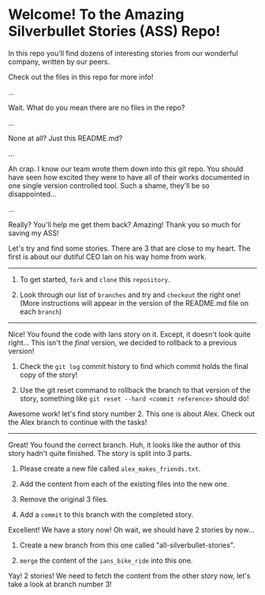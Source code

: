 # Welcome! To the Amazing Silverbullet Stories (ASS) Repo!

In this repo you'll find dozens of interesting stories from our wonderful company, written by our peers.

Check out the files in this repo for more info!

...

Wait. What do you mean there are no files in the repo?

...

None at all? Just this README.md?

...

Ah crap. I know our team wrote them down into this git repo. You should have seen how excited they were to have all of 
their works documented in one single version controlled tool. Such a shame, they'll be so disappointed...

...

Really? You'll help me get them back? Amazing! Thank you so much for saving my ASS!

Let's try and find some stories. There are 3 that are close to my heart. The first is about our dutiful CEO Ian on his 
way home from work. 

---

1. To get started, `fork` and `clone` this `repository`.

2. Look through our list of `branches` and try and `checkout` the right one! (More instructions will 
appear in the version of the README.md file on each `branch`)

---

Nice! You found the code with Ians story on it. Except, it doesn't look quite right... This isn't the _final_ version, 
we decided to rollback to a previous version!

1. Check the `git log` commit history to find which commit holds the final copy of the story!

2. Use the git reset command to rollback the branch to that version of the story, something like `git reset --hard <commit reference>` should do!

Awesome work! let's find story number 2. This one is about Alex. Check out the Alex branch to continue with the tasks!

---

Great! You found the correct branch. Huh, it looks like the author of this story hadn't quite finished. The story is split into 3 parts.

1. Please create a new file called `alex_makes_friends.txt`.

2. Add the content from each of the existing files into the new one.

3. Remove the original 3 files.

4. Add a `commit` to this branch with the completed story.

Excellent! We have a story now! Oh wait, we should have 2 stories by now...

1. Create a new branch from this one called "all-silverbullet-stories".

2. `merge` the content of the `ians_bike_ride` into this one.

Yay! 2 stories! We need to fetch the content from the other story now, let's take a look at branch number 3!
